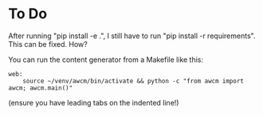 
# To Do
After running "pip install -e .", I still have to run "pip install -r requirements". This can be fixed. How?


You can run the content generator from a Makefile like this:

```
web:
    source ~/venv/awcm/bin/activate && python -c "from awcm import awcm; awcm.main()"
```
(ensure you have leading tabs on the indented line!)
